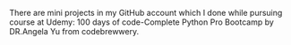 There are mini projects in my GitHub account which I done while pursuing course at Udemy: 100 days of code-Complete Python Pro Bootcamp by DR.Angela Yu from codebrewwery.
